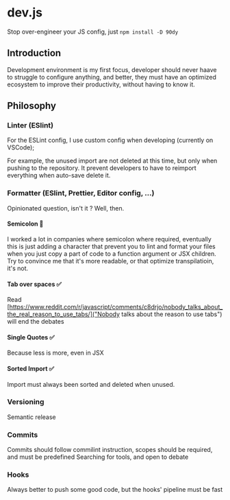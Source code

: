 # dev.js

Stop over-engineer your JS config, just `npm install -D 90dy`

## Introduction

Development environment is my first focus, developer should never haave to struggle to configure anything, and better, they must have an optimized ecosystem to improve their productivity, without having to know it.

## Philosophy

### Linter (ESlint)

For the ESLint config, I use custom config when developing (currently on VSCode);

For example, the unused import are not deleted at this time, but only when pushing to the repository.
It prevent developers to have to reimport everything when auto-save delete it.

### Formatter (ESlint, Prettier, Editor config, ...)

Opinionated question, isn't it ? Well, then.

#### Semicolon 🚫

I worked a lot in companies where semicolon where required, eventually this is just adding a character that prevent you to lint and format your files when you just copy a part of code to a function argument or JSX children. Try to convince me that it's more readable, or that optimize transpilatioin, it's not.

#### Tab over spaces ✅

Read [https://www.reddit.com/r/javascript/comments/c8drjo/nobody_talks_about_the_real_reason_to_use_tabs/]("Nobody talks about the reason to use tabs") will end the debates

#### Single Quotes ✅

Because less is more, even in JSX

#### Sorted Import ✅

Import must always been sorted and deleted when unused.

### Versioning

Semantic release

### Commits

Commits should follow commilint instruction, scopes should be required, and must be predefined
Searching for tools, and open to debate

### Hooks

Always better to push some good code, but the hooks' pipeline must be fast

